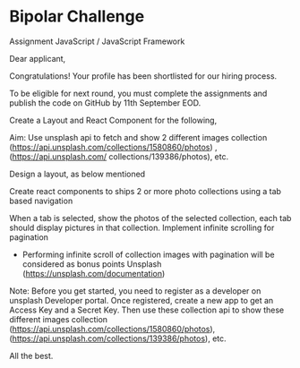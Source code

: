 # Bipolar Challenge

Assignment
JavaScript / JavaScript Framework

Dear applicant,

Congratulations! Your profile has been shortlisted for our hiring process.

To be eligible for next round, you must complete the assignments and publish the code on GitHub by 11th September EOD.

Create a Layout and React Component for the following,

Aim: Use unsplash api to fetch and show 2 different images collection
(https://api.unsplash.com/collections/1580860/photos) , (https://api.unsplash.com/
collections/139386/photos), etc.

Design a layout, as below mentioned





Create react components to ships 2 or more photo collections using a tab based navigation

When a tab is selected, show the photos of the selected collection, each tab should display pictures in that collection. Implement infinite scrolling for pagination



* Performing infinite scroll of collection images with pagination will be considered as bonus points Unsplash (https://unsplash.com/documentation)

Note: Before you get started, you need to register as a developer on unsplash Developer portal. Once registered, create a new app to get an Access Key and a Secret Key. Then use these collection api to show these different images collection (https://api.unsplash.com/collections/1580860/photos), (https://api.unsplash.com/collections/139386/photos), etc.


All the best. 



